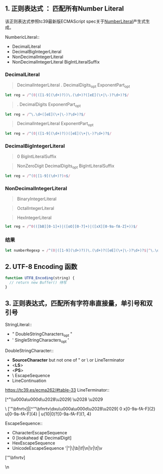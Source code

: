 
## 1. 正则表达式 ： 匹配所有Number Literal

该正则表达式参照tc39最新版ECMAScript spec关于[NumberLiteral](https://tc39.es/ecma262/#sec-literals-numeric-literals)产生式生成。

NumbericLiteral::
  - DecimalLiteral
  - DecimalBigIntegerLiteral
  - NonDecimalIntegerLiteral
  - NonDecimalIntegerLiteral BigIntLiteralSuffix


### DecimalLiteral
> DecimalIntegerLiteral . DecimalDigits<sub>opt</sub> ExponentPart<sub>opt</sub>

```js
let reg = /^(0|([1-9](\d+)?))\.(\d+)?([eE](\+|\-)?\d+)?$/
```

> . DecimalDigits ExponentPart<sub>opt</sub>

```js
let reg = /^\.\d+([eE](\+|\-)?\d+)?$/
```

> DecimalIntegerLiteral ExponentPart<sub>opt</sub>

```js
let reg = /^(0|([1-9](\d+)?))([eE](\+|\-)?\d+)?$/
```


### DecimalBigIntegerLiteral
> 0 BigIntLiteralSuffix

> NonZeroDigit DecimalDigits<sub>opt</sub> BigIntLiteralSuffix

```js
let reg = /^(0|[1-9](\d+)?)n$/
```

### NonDecimalIntegerLiteral
> BinaryIntegerLiteral

> OctalIntegerLiteral

> HexIntegerLiteral

```js
let reg = /^0(([bB][0-1]+)|([oO][0-7]+)|([xX][0-9a-fA-Z]+))$/
```

### 结果
```js
let numberRegexp = /^(0|([1-9](\d+)?))\.(\d+)?([eE](\+|\-)?\d+)?$|^\.\d+([eE](\+|\-)?\d+)?$|^(0|([1-9](\d+)?))([eE](\+|\-)?\d+)?$|^(0|[1-9](\d+)?)n$|^(0(([bB][0-1]+)|([oO][0-7]+)|([xX][0-9a-fA-Z]+)))n?$/
```


## 2. UTF-8 Encoding 函数

```js
function UTF8_Encoding(string) {
  // return new Buffer() 待写
}
```


## 3. 正则表达式，匹配所有字符串直接量，单引号和双引号

StringLiteral::
  - " DoubleStringCharacters<sub>opt</sub> "
  - ' SingleStringCharacters<sub>opt</sub> '

DoubleStringCharacter::
  - **SourceCharacter** but not one of " or \ or LineTerminator
  - <**LS**>
  - <**PS**>
  - \ EscapeSequence
  - LineContinuation

https://tc39.es/ecma262/#table-33
LineTerminator::
<LF>
<CR>
<LS>
<PS>

[^"\\\u000a\u000d\u2028\u2029]
\u2028
\u2029


\\
['"\\bfnrtv]|[^'"\\bfnrtv\dxu\u000a\u000d\u2028\u2029]
0
x[0-9a-fA-F]{2}
u[0-9a-fA-F]{4} | u(10|0)?[0-9a-fA-F]{1, 4}


EscapeSequence::
  - CharacterEscapeSequence
  - 0 [lookahead ∉ DecimalDigit]
  - HexEscapeSequence
  - UnicodeEscapeSequence
'|"|\\|\b|\f|\n|\r|\t|\v

\['"\\bfnrtv]

\\n